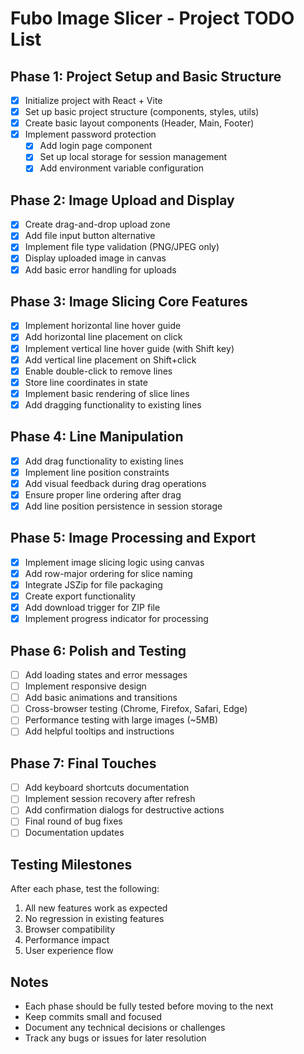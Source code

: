 # Fubo Image Slicer - Project TODO List

## Phase 1: Project Setup and Basic Structure
- [x] Initialize project with React + Vite
- [x] Set up basic project structure (components, styles, utils)
- [x] Create basic layout components (Header, Main, Footer)
- [x] Implement password protection
  - [x] Add login page component
  - [x] Set up local storage for session management
  - [x] Add environment variable configuration

## Phase 2: Image Upload and Display
- [x] Create drag-and-drop upload zone
- [x] Add file input button alternative
- [x] Implement file type validation (PNG/JPEG only)
- [x] Display uploaded image in canvas
- [x] Add basic error handling for uploads

## Phase 3: Image Slicing Core Features
- [x] Implement horizontal line hover guide
- [x] Add horizontal line placement on click
- [x] Implement vertical line hover guide (with Shift key)
- [x] Add vertical line placement on Shift+click
- [x] Enable double-click to remove lines
- [x] Store line coordinates in state
- [x] Implement basic rendering of slice lines
- [x] Add dragging functionality to existing lines

## Phase 4: Line Manipulation
- [x] Add drag functionality to existing lines
- [x] Implement line position constraints
- [x] Add visual feedback during drag operations
- [x] Ensure proper line ordering after drag
- [x] Add line position persistence in session storage

## Phase 5: Image Processing and Export
- [x] Implement image slicing logic using canvas
- [x] Add row-major ordering for slice naming
- [x] Integrate JSZip for file packaging
- [x] Create export functionality
- [x] Add download trigger for ZIP file
- [x] Implement progress indicator for processing

## Phase 6: Polish and Testing
- [ ] Add loading states and error messages
- [ ] Implement responsive design
- [ ] Add basic animations and transitions
- [ ] Cross-browser testing (Chrome, Firefox, Safari, Edge)
- [ ] Performance testing with large images (~5MB)
- [ ] Add helpful tooltips and instructions

## Phase 7: Final Touches
- [ ] Add keyboard shortcuts documentation
- [ ] Implement session recovery after refresh
- [ ] Add confirmation dialogs for destructive actions
- [ ] Final round of bug fixes
- [ ] Documentation updates

## Testing Milestones
After each phase, test the following:
1. All new features work as expected
2. No regression in existing features
3. Browser compatibility
4. Performance impact
5. User experience flow

## Notes
- Each phase should be fully tested before moving to the next
- Keep commits small and focused
- Document any technical decisions or challenges
- Track any bugs or issues for later resolution 